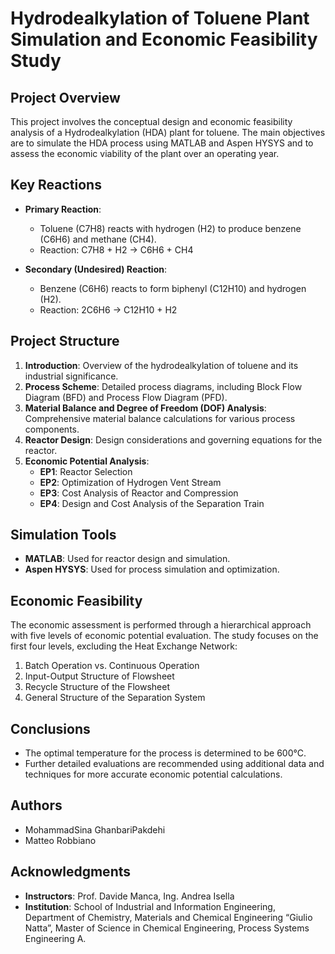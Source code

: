 # Hydrodealkylation of Toluene Plant Simulation and Economic Feasibility Study

## Project Overview

This project involves the conceptual design and economic feasibility analysis of a Hydrodealkylation (HDA) plant for toluene. The main objectives are to simulate the HDA process using MATLAB and Aspen HYSYS and to assess the economic viability of the plant over an operating year.

## Key Reactions

- **Primary Reaction**: 
  - Toluene (C7H8) reacts with hydrogen (H2) to produce benzene (C6H6) and methane (CH4).
  - Reaction: C7H8 + H2 → C6H6 + CH4

- **Secondary (Undesired) Reaction**: 
  - Benzene (C6H6) reacts to form biphenyl (C12H10) and hydrogen (H2).
  - Reaction: 2C6H6 → C12H10 + H2

## Project Structure

1. **Introduction**: Overview of the hydrodealkylation of toluene and its industrial significance.
2. **Process Scheme**: Detailed process diagrams, including Block Flow Diagram (BFD) and Process Flow Diagram (PFD).
3. **Material Balance and Degree of Freedom (DOF) Analysis**: Comprehensive material balance calculations for various process components.
4. **Reactor Design**: Design considerations and governing equations for the reactor.
5. **Economic Potential Analysis**:
   - **EP1**: Reactor Selection
   - **EP2**: Optimization of Hydrogen Vent Stream
   - **EP3**: Cost Analysis of Reactor and Compression
   - **EP4**: Design and Cost Analysis of the Separation Train

## Simulation Tools

- **MATLAB**: Used for reactor design and simulation.
- **Aspen HYSYS**: Used for process simulation and optimization.

## Economic Feasibility

The economic assessment is performed through a hierarchical approach with five levels of economic potential evaluation. The study focuses on the first four levels, excluding the Heat Exchange Network:

1. Batch Operation vs. Continuous Operation
2. Input-Output Structure of Flowsheet
3. Recycle Structure of the Flowsheet
4. General Structure of the Separation System

## Conclusions

- The optimal temperature for the process is determined to be 600°C.
- Further detailed evaluations are recommended using additional data and techniques for more accurate economic potential calculations.

## Authors

- MohammadSina GhanbariPakdehi
- Matteo Robbiano

## Acknowledgments

- **Instructors**: Prof. Davide Manca, Ing. Andrea Isella
- **Institution**: School of Industrial and Information Engineering, Department of Chemistry, Materials and Chemical Engineering “Giulio Natta”, Master of Science in Chemical Engineering, Process Systems Engineering A.


